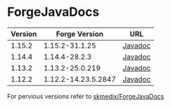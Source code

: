 # ForgeJavaDocs

| Version | Forge Version       | URL |
| ------- | ------------------- | --- |
| 1.15.2  | 1.15.2-31.1.25      | [Javadoc](https://nekoyue.github.io/ForgeJavaDocs/javadoc/1.15.2/) |
| 1.14.4  | 1.14.4-28.2.3       | [Javadoc](https://nekoyue.github.io/ForgeJavaDocs/javadoc/1.14.4/) |
| 1.13.2  | 1.13.2-25.0.219     | [Javadoc](https://nekoyue.github.io/ForgeJavaDocs/javadoc/1.13.2/) |
| 1.12.2  | 1.12.2-14.23.5.2847 | [Javadoc](https://nekoyue.github.io/ForgeJavaDocs/javadoc/1.12.2/) |


For pervious versions refer to [skmedix/ForgeJavaDocs](https://github.com/skmedix/ForgeJavaDocs)